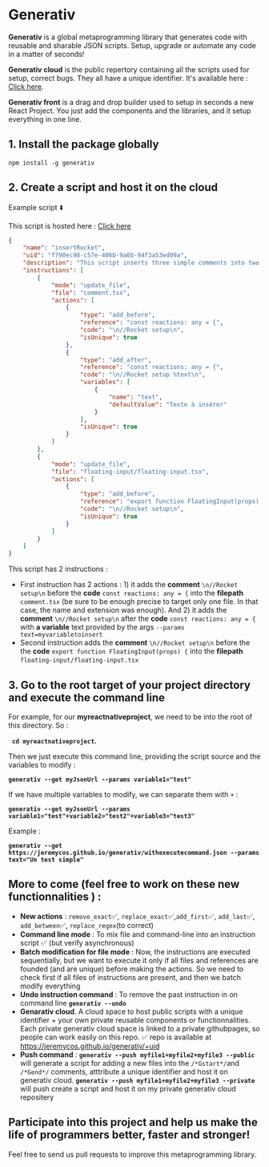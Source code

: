 # Generativ

**Generativ** is a global metaprogramming library that generates code with reusable and sharable JSON scripts. Setup, upgrade or automate any code in a matter of seconds!

**Generativ cloud** is the public repertory containing all the scripts used for setup, correct bugs. They all have a unique identifier. It's available here : [Click here](https://github.com/jeremycos/jeremycos.github.io/tree/main/generativ).

**Generativ front** is a drag and drop builder used to setup in seconds a new React Project. You just add the components and the libraries, and it setup everything in one line.


## 1. Install the package globally

`npm install -g generativ`



## 2. Create a script and host it on the cloud

Example script ⬇️

This script is hosted here : [Click here](https://jeremycos.github.io/generativ/f790ec98-c57e-406b-9a6b-94f3a53ed09a.json)

```json
{
    "name": "insertRocket",
    "uid": "f790ec98-c57e-406b-9a6b-94f3a53ed09a",
    "description": "This script inserts three simple comments into two files",
    "instructions": [
        {
            "mode": "update_file",
            "file": "comment.tsx",
            "actions": [
                {
                    "type": "add_before",
                    "reference": "const reactions: any = {",
                    "code": "\n//Rocket setup\n",
                    "isUnique": true
                },
                {
                    "type": "add_after",
                    "reference": "const reactions: any = {",
                    "code": "\n//Rocket setup %text\n",
                    "variables": [
                        {
                            "name": "text",
                            "defaultValue": "Texte à insérer"
                        }
                    ],
                    "isUnique": true
                }
            ]
        },
        {
            "mode": "update_file",
            "file": "floating-input/floating-input.tsx",
            "actions": [
                {
                    "type": "add_before",
                    "reference": "export function FloatingInput(props) {",
                    "code": "\n//Rocket setup\n",
                    "isUnique": true
                }
            ]
        }
    ]
}
```

This script has 2 instructions : 
- First instruction has 2 actions : 1) it adds the **comment** `\n//Rocket setup\n` before the **code** `const reactions: any = {` into the **filepath** `comment.tsx` (be sure to be enough precise to target only one file. In that case, the name and extension was enough). And 2) it adds the **comment** `\n//Rocket setup\n` after the **code** `const reactions: any = {` with **a variable** text provided by the args 
`--params text=myvariabletoinsert`
- Second instruction adds the **comment** `\n//Rocket setup\n` before the the **code** `export function FloatingInput(props) {`  into the **filepath** `floating-input/floating-input.tsx`

## 3. Go to the root target of your project directory and execute the command line

For example, for our **myreactnativeproject**, we need to be into the root of this directory. So :

 **` cd myreactnativeproject`.**



Then we just execute this command line, providing the script source and the variables to modify : 

**`generativ --get myJsonUrl --params variable1="test"`**



If we have multiple variables to modify, we can separate them with ```+``` :

**`generativ --get myJsonUrl --params variable1="test"+variable2="test2"+variable3="test3"`**



Example : 

**`generativ --get https://jeremycos.github.io/generativ/withexecutecommand.json --params text="Un test simple"`**


## More to come (feel free to work on these new functionnalities ) :

- **New actions** : `remove_exact`✅, `replace_exact`✅,`add_first`✅, `add_last`✅, `add_between`✅, `replace_regex`(to correct)
- **Command line mode** : To mix file and command-line into an instruction script ✅ (but verify asynchronous)
- **Batch modification for file mode** : Now, the instructions are executed sequentially, but we want to execute it only if all files and references are founded (and are unique) before making the actions. So we need to check first if all files of instructions are present, and then we batch modify everything
- **Undo instruction command** : To remove the past instruction in on command line **`generativ --undo`**
- **Genarativ cloud**. A cloud space to host public scripts with a unique identifier + your own private reusable components or functionnalities. Each private generativ cloud space is linked to a private githubpages, so people can work easily on this repo. ✅ repo is available at https://jeremycos.github.io/generativ/+uid
- **Push command** : **`generativ --push myfile1+myfile2+myfile3 --public`** will generate a script for adding a new files into the `/*Gstart*/`and `/*Gend*/` comments, atttribute a unique identifier and host it on generativ cloud. **`generativ --push myfile1+myfile2+myfile3 --private`** will push create a script and host it on my private generativ cloud repositery


## Participate into this project and help us make the life of programmers better, faster and stronger!

Feel free to send us pull requests to improve this metaprogramming library.


